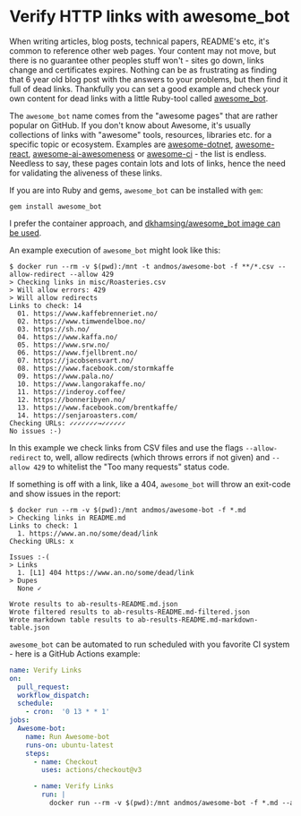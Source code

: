 # Verify HTTP links with awesome_bot

When writing articles, blog posts, technical papers, README's etc, it's common to reference other web pages. Your content may not move, but there is no guarantee other peoples stuff won't - sites go down, links change and certificates expires. Nothing can be as frustrating as finding that 6 year old blog post with the answers to your problems, but then find it full of dead links. Thankfully you can set a good example and check your own content for dead links with a little Ruby-tool called [awesome_bot](https://github.com/dkhamsing/awesome_bot).

The `awesome_bot` name comes from the "awesome pages" that are rather popular on GitHub. If you don't know about Awesome, it's usually collections of links with "awesome" tools, resources, libraries etc. for a specific topic or ecosystem. Examples are [awesome-dotnet](https://github.com/quozd/awesome-dotnet), [awesome-react](https://github.com/enaqx/awesome-react), [awesome-ai-awesomeness](https://github.com/amusi/awesome-ai-awesomeness) or [awesome-ci](https://github.com/ligurio/awesome-ci) - the list is endless. Needless to say, these pages contain lots and lots of links, hence the need for validating the aliveness of these links.

If you are into Ruby and gems, `awesome_bot` can be installed with `gem`:

```shell
gem install awesome_bot
```

I prefer the container approach, and [dkhamsing/awesome_bot image can be used](https://github.com/dkhamsing/awesome_bot#docker-examples).

An example execution of `awesome_bot` might look like this:

```shell
$ docker run --rm -v $(pwd):/mnt -t andmos/awesome-bot -f **/*.csv --allow-redirect --allow 429
> Checking links in misc/Roasteries.csv
> Will allow errors: 429
> Will allow redirects
Links to check: 14
  01. https://www.kaffebrenneriet.no/
  02. https://www.timwendelboe.no/
  03. https://sh.no/
  04. https://www.kaffa.no/
  05. https://www.srw.no/
  06. https://www.fjellbrent.no/
  07. https://jacobsensvart.no/
  08. https://www.facebook.com/stormkaffe
  09. https://www.pala.no/
  10. https://www.langorakaffe.no/
  11. https://inderoy.coffee/
  12. https://bonneribyen.no/
  13. https://www.facebook.com/brentkaffe/
  14. https://senjaroasters.com/
Checking URLs: ✓✓✓✓✓✓✓→✓✓✓✓✓✓
No issues :-)
```

In this example we check links from CSV files and use the flags `--allow-redirect` to, well, allow redirects (which throws errors if not given) and `--allow 429` to whitelist the "Too many requests" status code.

If something is off with a link, like a 404, `awesome_bot` will throw an exit-code and show issues in the report:

```shell
$ docker run --rm -v $(pwd):/mnt andmos/awesome-bot -f *.md
> Checking links in README.md
Links to check: 1
  1. https://www.an.no/some/dead/link
Checking URLs: x

Issues :-(
> Links
  1. [L1] 404 https://www.an.no/some/dead/link
> Dupes
  None ✓

Wrote results to ab-results-README.md.json
Wrote filtered results to ab-results-README.md-filtered.json
Wrote markdown table results to ab-results-README.md-markdown-table.json
```

`awesome_bot` can be automated to run scheduled with you favorite CI system - here is a GitHub Actions example:

```yaml
name: Verify Links
on: 
  pull_request:
  workflow_dispatch:
  schedule:
    - cron:  '0 13 * * 1'
jobs:  
  Awesome-bot:
    name: Run Awesome-bot
    runs-on: ubuntu-latest
    steps:
      - name: Checkout
        uses: actions/checkout@v3

      - name: Verify Links
        run: |
          docker run --rm -v $(pwd):/mnt andmos/awesome-bot -f *.md --allow-redirect --allow 429 --allow-ssl --white-list "nasdaq.com,researchgate.net"
```
